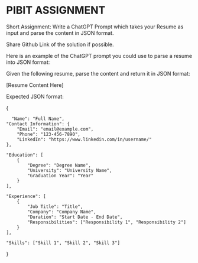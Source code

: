 # PIBIT ASSIGNMENT
Short Assignment: Write a ChatGPT Prompt which takes your Resume as input and parse the content in JSON format. 

Share Github Link of the solution if possible.

Here is an example of the ChatGPT prompt you could use to parse a resume into JSON format:

Given the following resume, parse the content and return it in JSON format:
  
  [Resume Content Here]
  
  Expected JSON format:
  
  {
  
      "Name": "Full Name",
    "Contact Information": {
        "Email": "email@example.com",
        "Phone": "123-456-7890",
        "LinkedIn": "https://www.linkedin.com/in/username/"
    },
    
    "Education": [
        {
            "Degree": "Degree Name",
            "University": "University Name",
            "Graduation Year": "Year"
        }
    ],
    
    "Experience": [
        {
            "Job Title": "Title",
            "Company": "Company Name",
            "Duration": "Start Date - End Date",
            "Responsibilities": ["Responsibility 1", "Responsibility 2"]
        }
    ],
    
    "Skills": ["Skill 1", "Skill 2", "Skill 3"]
    
}
